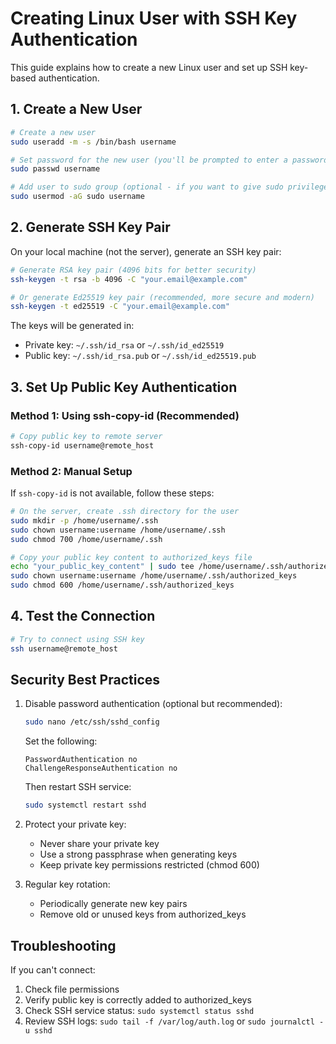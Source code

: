 # Creating Linux User with SSH Key Authentication

This guide explains how to create a new Linux user and set up SSH key-based authentication.

## 1. Create a New User

```bash
# Create a new user
sudo useradd -m -s /bin/bash username

# Set password for the new user (you'll be prompted to enter a password)
sudo passwd username

# Add user to sudo group (optional - if you want to give sudo privileges)
sudo usermod -aG sudo username
```

## 2. Generate SSH Key Pair

On your local machine (not the server), generate an SSH key pair:

```bash
# Generate RSA key pair (4096 bits for better security)
ssh-keygen -t rsa -b 4096 -C "your.email@example.com"

# Or generate Ed25519 key pair (recommended, more secure and modern)
ssh-keygen -t ed25519 -C "your.email@example.com"
```

The keys will be generated in:

- Private key: `~/.ssh/id_rsa` or `~/.ssh/id_ed25519`
- Public key: `~/.ssh/id_rsa.pub` or `~/.ssh/id_ed25519.pub`

## 3. Set Up Public Key Authentication

### Method 1: Using ssh-copy-id (Recommended)

```bash
# Copy public key to remote server
ssh-copy-id username@remote_host
```

### Method 2: Manual Setup

If `ssh-copy-id` is not available, follow these steps:

```bash
# On the server, create .ssh directory for the user
sudo mkdir -p /home/username/.ssh
sudo chown username:username /home/username/.ssh
sudo chmod 700 /home/username/.ssh

# Copy your public key content to authorized_keys file
echo "your_public_key_content" | sudo tee /home/username/.ssh/authorized_keys
sudo chown username:username /home/username/.ssh/authorized_keys
sudo chmod 600 /home/username/.ssh/authorized_keys
```

## 4. Test the Connection

```bash
# Try to connect using SSH key
ssh username@remote_host
```

## Security Best Practices

1. Disable password authentication (optional but recommended):

   ```bash
   sudo nano /etc/ssh/sshd_config
   ```

   Set the following:

   ```
   PasswordAuthentication no
   ChallengeResponseAuthentication no
   ```

   Then restart SSH service:

   ```bash
   sudo systemctl restart sshd
   ```

2. Protect your private key:

   - Never share your private key
   - Use a strong passphrase when generating keys
   - Keep private key permissions restricted (chmod 600)

3. Regular key rotation:
   - Periodically generate new key pairs
   - Remove old or unused keys from authorized_keys

## Troubleshooting

If you can't connect:

1. Check file permissions
2. Verify public key is correctly added to authorized_keys
3. Check SSH service status: `sudo systemctl status sshd`
4. Review SSH logs: `sudo tail -f /var/log/auth.log` or `sudo journalctl -u sshd`
